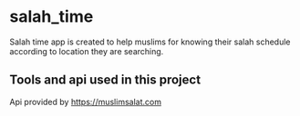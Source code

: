 # salah_time

Salah time app is created to help muslims for knowing their salah schedule according to location they are searching.

## Tools and api used in this project

Api provided by https://muslimsalat.com

